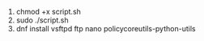1) chmod +x script.sh
2) sudo ./script.sh
3) dnf install vsftpd ftp nano policycoreutils-python-utils
